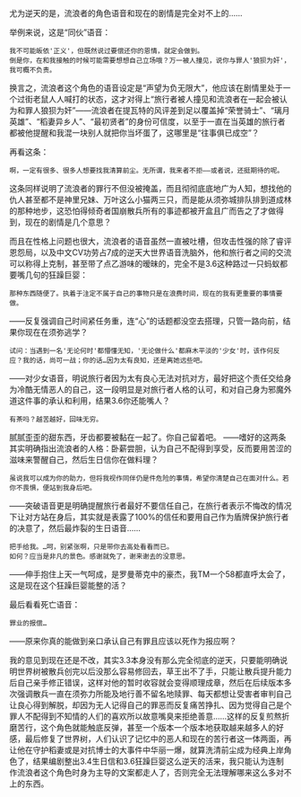尤为逆天的是，流浪者的角色语音和现在的剧情是完全对不上的……

举例来说，这是“同伙”语音：
```
我不可能皈依'正义'，但既然说过要偿还你的恩情，就定会做到。
倒是你，在和我接触的时候可能需要想想自己立场哦？万一被人撞见，说你与罪人'狼狈为奸'，我可概不负责。
```

换言之，流浪者这个角色的语音设定是“声望为负无限大”，他应该在剧情里处于一个过街老鼠人人喊打的状态，这才对得上“旅行者被人撞见和流浪者在一起会被认为和罪人狼狈为奸”——流浪者在提瓦特的风评差到足以覆盖掉“荣誉骑士”、“璃月英雄”、“稻妻异乡人”、“最初贤者”的身份可信度，以至于一直在当英雄的旅行者都被他提醒和我混一块别人就把你当坏蛋了，这哪里是“往事俱已成空”？

再看这条：
```
啊，一定有很多、很多人想要找我清算前尘。无所谓，我来者不拒——或者说，还挺期待的呢。
```
这条同样说明了流浪者的罪行不但没被掩盖，而且彻彻底底地广为人知，想找他的仇人甚至都不是神里兄妹、万叶这么小猫两三只，而是能从须弥城排队排到道成林的那种地步，这恐怕得倾奇者国崩散兵所有的事迹都被开盒且广而告之了才做得到，现在的剧情是几个意思？

而且在性格上问题也很大，流浪者的语音虽然一直被吐槽，但攻击性强的除了睿评恩怨局，以及中文CV功劳占7成的逆天大世界语音洗脑外，他和旅行者之间的交流可以称得上克制，甚至带了点乙游味的暧昧的，完全不是3.6这种路过一只蚂蚁都要嘴几句的狂躁巨婴：
```
那种东西随便了。执着于注定不属于自己的事物只是在浪费时间，现在的我有更重要的事情要做。
```
——反复强调自己时间紧任务重，连“心”的话题都没空去搭理，只管一路向前，结果你现在在须弥逃学？

```
试问：当遇到一名'无论何时'都懵懂无知，'无论做什么'都麻木平淡的'少女'时，该作何反应？我的话，尚可一战；你的话…因为太有良知，还是离她远些吧。
```
——对少女语音，明说旅行者因为太有良心无法对抗对方，最好把这个责任交给身为冷酷无情恶人的自己，这一段明显是对旅行者人格的认可，和对自己身为邪魔外道这件事的承认和利用，结果3.6你还能嘴人？

```
有茶吗？越苦越好，回味无穷。
```
腻腻歪歪的甜东西，牙齿都要被黏在一起了。你自己留着吧。
——嗜好的这两条其实明确指出流浪者的人格：卧薪尝胆，认为自己不配得到享受，反而要用苦涩的滋味来警醒自己，然后生日信你在做料理？
```
虽说我可以成为你的助力，但将我视作同伴仍是件危险的事情，希望你清楚自己在面对什么。若你不畏惧，便站到我身后吧。
```
——突破语音更是明确提醒旅行者最好不要信任自己，在旅行者表示不悔改的情况下让对方站在身后，其实就是表露了100%的信任和要用自己作为盾牌保护旅行者的决意了，然后最炸裂的生日语音……
```
把手给我。…呵，别紧张啊，只是带你去高处看看而已。
如何？应当是非凡的景色。感谢就免了，谢来谢去的没意思。
```
——伸手抱住上天一气呵成，是罗曼蒂克中的豪杰，我TM一个58都直呼太会了，这是现在这个狂躁巨婴能整的活？

最后看看死亡语音：
```
罪业的报偿…
```
——原来你真的能做到亲口承认自己有罪且应该以死作为报应啊？

我的意见到现在还是不改，其实3.3本身没有那么完全彻底的逆天，只要能明确说明世界树被散兵创完以后没那么容易修回去，草王出不了手，只能让散兵提升能力后自己亲手修正错误，这样对他的暂时收容就会变得顺理成章，然后在后续版本多次强调散兵一直在须弥力所能及地行善不留名地赎罪、每天都想让受害者审判自己让良心得到解脱，却因为无人记得自己的罪恶而反复痛苦挣扎、因为觉得自己是个罪人不配得到不知情的人们的喜欢所以故意嘴臭来拒绝善意……这样的反复煎熬折磨苦行，这个角色就能触底反弹，甚至一个版本一个版本地获取越来越多人的好感，最后修复了世界树，人们认识了记忆中的恶人和现在的苦行者这一体两面，再让他在守护稻妻或是对抗博士的大事件中华丽一爆，就算洗清前尘成为经典上岸角色了，结果编剧整出3.4生日信和3.6狂躁巨婴这么逆天的活来，我只能认为连制作流浪者这个角色时身为主导的文案都走人了，否则完全无法理解哪来这么多对不上的东西。
